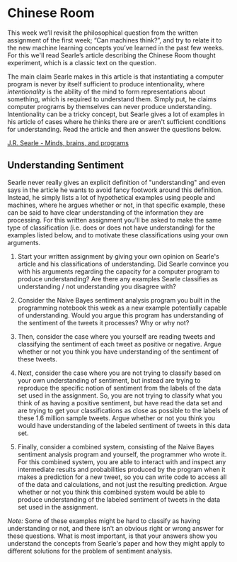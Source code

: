 # Chinese Room

This week we’ll revisit the philosophical question from the written assignment
of the first week; “Can machines think?”, and try to relate it to the new
machine learning concepts you’ve learned in the past few weeks. For this we'll
read Searle’s article describing the Chinese Room thought experiment, which is
a classic text on the question. 

The main claim Searle makes in this article is that instantiating a computer
program is never by itself sufficient to produce intentionality, where
*intentionality* is the ability of the mind to form representations about
something, which is required to understand them. Simply put, he claims computer
programs by themselves can never produce understanding. Intentionality can be a
tricky concept, but Searle gives a lot of examples in his article of cases
where he thinks there are or aren't sufficient conditions for understanding.
Read the article and then answer the questions below.

[J.R. Searle - Minds, brains, and programs](chinese_room.pdf)

## Understanding Sentiment

Searle never really gives an explicit definition of "understanding" and even
says in the article he wants to avoid fancy footwork around this definition.
Instead, he simply lists a lot of hypothetical examples using people and
machines, where he argues whether or not, in that specific example, these can
be said to have clear understanding of the information they are processing. For
this written assignment you'll be asked to make the same type of classification
(i.e. does or does not have understanding) for the examples listed below, and
to motivate these classifications using your own arguments.

1. Start your written assignment by giving your own opinion on Searle's article
and his classifications of understanding. Did Searle convince you with his
arguments regarding the capacity for a computer program to produce
understanding? Are there any examples Searle classifies as understanding / not
understanding you disagree with?

2. Consider the Naive Bayes sentiment analysis program you built in the
programming notebook this week as a new example potentially capable of
understanding. Would you argue this program has understanding of the
sentiment of the tweets it processes? Why or why not?
 
3. Then, consider the case where you yourself are reading tweets and
classifying the sentiment of each tweet as positive or negative. Argue whether
or not you think you have understanding of the sentiment of these tweets.

4. Next, consider the case where you are not trying to classify based on your
own understanding of sentiment, but instead are trying to reproduce the
specific notion of sentiment from the labels of the data set used in the
assignment. So, you are not trying to classify what you think of as having a
positive sentiment, but have read the data set and are trying to get your
classifications as close as possible to the labels of these 1.6 million sample
tweets. Argue whether or not you think you would have understanding of the
labeled sentiment of tweets in this data set.

5. Finally, consider a combined system, consisting of the Naive Bayes sentiment
analysis program and yourself, the programmer who wrote it. For this combined
system, you are able to interact with and inspect any intermediate results and
probabilities produced by the program when it makes a prediction for a new
tweet, so you can write code to access all of the data and calculations, and
not just the resulting prediction. Argue whether or not you think this combined
system would be able to produce understanding of the labeled sentiment of
tweets in the data set used in the assignment.

*Note:* Some of these examples might be hard to classify as having
understanding or not, and there isn't an obvious right or wrong answer for
these questions.  What is most important, is that your answers show you
understand the concepts from Searle's paper and how they might apply to
different solutions for the problem of sentiment analysis.


